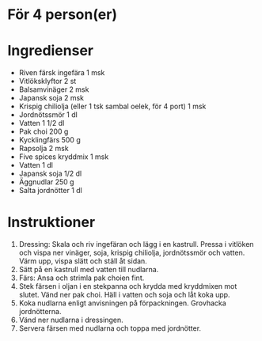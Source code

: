 # För 4 person(er)
# Ingredienser
- Riven färsk ingefära 1 msk
- Vitlöksklyftor 2 st
- Balsamvinäger 2 msk
- Japansk soja 2 msk
- Krispig chiliolja (eller 1 tsk sambal oelek, för 4 port) 1 msk
- Jordnötssmör 1 dl
- Vatten 1 1/2 dl
- Pak choi 200 g
- Kycklingfärs 500 g
- Rapsolja 2 msk
- Five spices kryddmix 1 msk
- Vatten 1 dl
- Japansk soja 1/2 dl
- Äggnudlar 250 g
- Salta jordnötter 1 dl
# Instruktioner
1. Dressing: Skala och riv ingefäran och lägg i en kastrull. Pressa i vitlöken och vispa ner vinäger, soja, krispig chiliolja, jordnötssmör och vatten. Värm upp, vispa slätt och ställ åt sidan.
2. Sätt på en kastrull med vatten till nudlarna.
3. Färs: Ansa och strimla pak choien fint.
4. Stek färsen i oljan i en stekpanna och krydda med kryddmixen mot slutet. Vänd ner pak choi. Häll i vatten och soja och låt koka upp.
5. Koka nudlarna enligt anvisningen på förpackningen. Grovhacka jordnötterna.
6. Vänd ner nudlarna i dressingen.
7. Servera färsen med nudlarna och toppa med jordnötter.